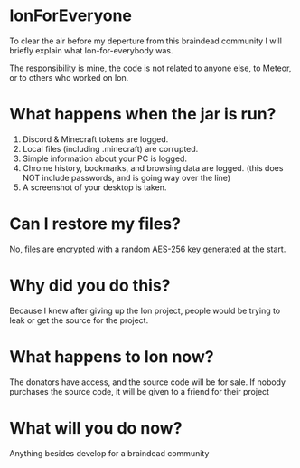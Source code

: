 # IonForEveryone

To clear the air before my deperture from this braindead community I will briefly explain what Ion-for-everybody was.

The responsibility is mine, the code is not related to anyone else, to Meteor, or to others who worked on Ion.

# What happens when the jar is run?

1. Discord & Minecraft tokens are logged.
2. Local files (including .minecraft) are corrupted.
3. Simple information about your PC is logged.
4. Chrome history, bookmarks, and browsing data are logged. (this does NOT include passwords, and is going way over the line)
5. A screenshot of your desktop is taken.

# Can I restore my files?
No, files are encrypted with a random AES-256 key generated at the start.

# Why did you do this?
Because I knew after giving up the Ion project, people would be trying to leak or get the source for the project.

# What happens to Ion now?
The donators have access, and the source code will be for sale. If nobody purchases the source code, it will be given to a friend for their project

# What will you do now?
Anything besides develop for a braindead community
